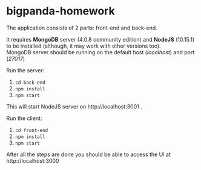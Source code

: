 # bigpanda-homework
The application consists of 2 parts: front-end and back-end.  

It requires **MongoDB** server (4.0.8 community edition) and **NodeJS** (10.15.1) to be installed (although, it may work with other versions too).  
MongoDB server should be running on the default host (_localhost_) and port (_27017_)

Run the server:
1. `cd back-end`
2. `npm install`
3. `npm start`

This will start NodeJS server on http://localhost:3001 . 

Run the client:
1. `cd front-end`
2. `npm install`
3. `npm start`

After all the steps are done you should be able to access the UI at http://localhost:3000
